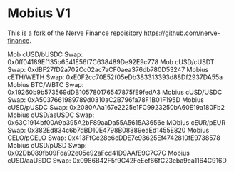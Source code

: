# Mobius V1
This is a fork of the Nerve Finance repoisitory https://github.com/nerve-finance.

Mob cUSD/bUSDC Swap: 0x0ff04189Ef135b6541E56f7C638489De92E9c778
Mob cUSD/cUSDT Swap: 0xdBF27fD2a702Cc02ac7aCF0aea376db780D53247
Mobius cETH/WETH Swap: 0xE0F2cc70E52f05eDb383313393d88Df2937DA55a
Mobius BTC/WBTC Swap: 0x19260b9b573569dDB105780176547875fE9fedA3
Mobius cUSD/USDC Swap: 0xA5037661989789d0310aC2B796fa78F1B01F195D
Mobius cUSD/pUSDC Swap: 0x2080AAa167e2225e1FC9923250bA60E19a180Fb2
Mobius cUSD/asUSDC Swap: 0x63C1914bf00A9b395A2bF89aaDa55A5615A3656e
MObius cEUR/pEUR Swap: 0x382Ed834c6b7dBD10E4798B08889eaEd1455E820
Mobius CELO/pCELO Swap: 0x413FfCc28e6cDDE7e93625Ef4742810fE9738578
Mobius cUSD/pUSD Swap: 0x02Db089fb09Fda92e05e92aFcd41D9AAfE9C7C7C
Mobius cUSD/aaUSDC Swap: 0x0986B42F5f9C42FeEef66fC23eba9ea1164C916D